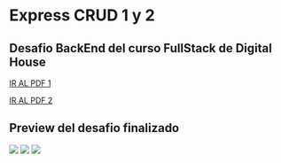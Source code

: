 # Express CRUD 1 y 2
## Desafio BackEnd del curso FullStack de Digital House

<a href="https://github.com/XmauricioX/EXPRESS_CRUD_1_Y_2/blob/main/DESAFIO/M05C04%20-%20Ejercitaci%C3%B3n%20CRUD%20Episodio%20I.pdf" >IR AL PDF 1<a>

<a href="">IR AL PDF 2<a>

## Preview del desafio finalizado

<img src="https://github.com/XmauricioX/EXPRESS_CRUD_1/public/images/preview1.PNG">
<img src="https://github.com/XmauricioX/EXPRESS_CRUD_1/public/images/preview2.PNG">
<img src="https://github.com/XmauricioX/EXPRESS_CRUD_1/public/images/preview3.PNG">
